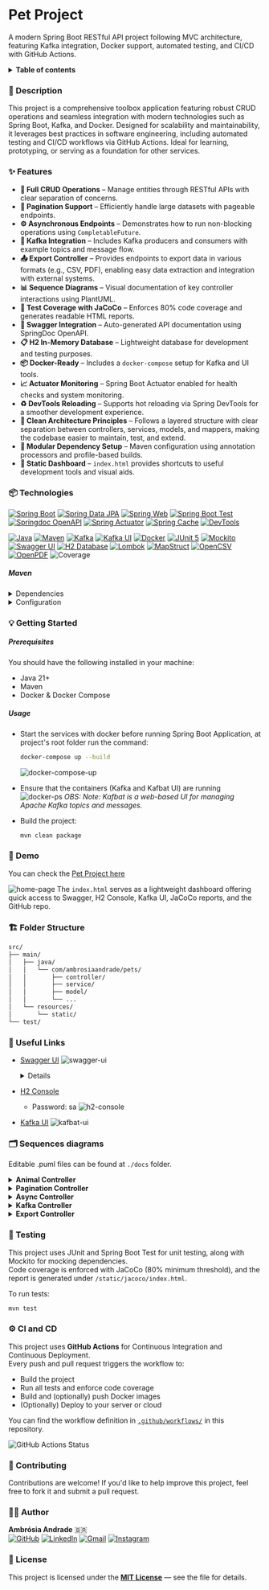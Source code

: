 # Pet Project
A modern Spring Boot RESTful API project following MVC architecture, featuring Kafka integration, Docker support, automated testing, and CI/CD with GitHub Actions.

<details>
<summary><b>Table of contents</b></summary>
  <ol>
    <li><a href="#-description">Description</a></li>
    <li><a href="#-features">Features</a></li>
    <li><a href="#-technologies">Technologies</a>
      <ul><li><a href="#maven">Maven</a></li></ul>
    </li>
    <li>
      <a href="#-getting-started">Getting Started</a>
      <ul>
        <li><a href="#prerequisites">Prerequisites</a></li>
        <li><a href="#usage">Usage</a></li>
      </ul>
    </li>
    <li><a href="#-demo">Demo</a></li>
    <li><a href="#-folder-structure">Folder Structure</a></li>
    <li><a href="#-useful-links">Useful Links</a></li>
    <li><a href="#-sequence-diagrams">Sequence Diagrams</a></li>
    <li><a href="#-testing">Testing</a></li>
    <li><a href="#-ci-and-cd">CI and CD</a></li>
    <li><a href="#-contributing">Contributing</a></li>
    <li><a href="#-author">Author</a></li>
    <li><a href="#-license">License</a></li>
  </ol>
</details>

### 📖 Description

This project is a comprehensive toolbox application featuring robust CRUD operations and seamless integration with modern technologies such as Spring Boot, Kafka, and Docker. Designed for scalability and maintainability, it leverages best practices in software engineering, including automated testing and CI/CD workflows via GitHub Actions. Ideal for learning, prototyping, or serving as a foundation for other services.

### ✨ Features

* **🔁 Full CRUD Operations** – Manage entities through RESTful APIs with clear separation of concerns.
* **📄 Pagination Support** – Efficiently handle large datasets with pageable endpoints.
* **⚙️ Asynchronous Endpoints** – Demonstrates how to run non-blocking operations using `CompletableFuture`.
* **📨 Kafka Integration** – Includes Kafka producers and consumers with example topics and message flow.
* **📤 Export Controller** – Provides endpoints to export data in various formats (e.g., CSV, PDF), enabling easy data extraction and integration with external systems.
* **📊 Sequence Diagrams** – Visual documentation of key controller interactions using PlantUML.
* **🧪 Test Coverage with JaCoCo** – Enforces 80% code coverage and generates readable HTML reports.
* **🧰 Swagger Integration** – Auto-generated API documentation using SpringDoc OpenAPI.
* **📋 H2 In-Memory Database** – Lightweight database for development and testing purposes.
* **📦 Docker-Ready** – Includes a `docker-compose` setup for Kafka and UI tools.
* **📈 Actuator Monitoring** – Spring Boot Actuator enabled for health checks and system monitoring.
* **♻️ DevTools Reloading** – Supports hot reloading via Spring DevTools for a smoother development experience.
* **🧹 Clean Architecture Principles** – Follows a layered structure with clear separation between controllers, services, models, and mappers, making the codebase easier to maintain, test, and extend.
* **🔐 Modular Dependency Setup** – Maven configuration using annotation processors and profile-based builds.
* **📁 Static Dashboard** – `index.html` provides shortcuts to useful development tools and visual aids.


### 📦 Technologies

[![Spring Boot][springboot-shield]][springboot-url] [![Spring Data JPA][jpa-shield]][jpa-url] [![Spring Web][web-shield]][web-url] [![Spring Boot Test][test-shield]][test-url] [![Springdoc OpenAPI][springdoc-shield]][springdoc-url] [![Spring Actuator][actuator-shield]][actuator-url] [![Spring Cache][cache-shield]][cache-url] [![DevTools][devtools-shield]][devtools-url]

[![Java][java-shield]][java-url] [![Maven][maven-shield]][maven-url] [![Kafka][kafka-shield]][kafka-url] [![Kafka UI][kafbat-shield]][kafbat-url] [![Docker][docker-shield]][docker-url] [![JUnit 5][junit5-shield]][junit5-url] [![Mockito][mockito-shield]][mockito-url] [![Swagger UI][swagger-shield]][swagger-url] [![H2 Database][h2-shield]][h2-url] [![Lombok][lombok-shield]][lombok-url] [![MapStruct][mapstruct-shield]][mapstruct-url] [![OpenCSV][opencsv-shield]][opencsv-url] [![OpenPDF][openpdf-shield]][openpdf-url] ![Coverage](https://img.shields.io/badge/Coverage-80%25-brightgreen?style=for-the-badge&logo=jacoco)

##### Maven

<details>
    <summary>Dependencies</summary>

```xml
<properties>
    <java.version>21</java.version>
    <lombok.version>1.18.30</lombok.version>
    <mapstruct.version>1.5.5.Final</mapstruct.version>
    <jacoco.version>0.8.10</jacoco.version>
    <springdoc.version>2.8.8</springdoc.version>
    <spring.boot.maven.plugin>3.2.5</spring.boot.maven.plugin>
    <maven.resources.plugin.version>3.3.1</maven.resources.plugin.version>
</properties>
<dependencies>
    <dependency>
        <groupId>org.springframework.boot</groupId>
        <artifactId>spring-boot-starter-data-jpa</artifactId>
    </dependency>
    <dependency>
        <groupId>org.springframework.boot</groupId>
        <artifactId>spring-boot-starter-web</artifactId>
    </dependency>
    <dependency>
        <groupId>com.h2database</groupId>
        <artifactId>h2</artifactId>
        <scope>runtime</scope>
    </dependency>
    <dependency>
        <groupId>org.projectlombok</groupId>
        <artifactId>lombok</artifactId>
        <version>${lombok.version}</version>
    </dependency>
    <dependency>
        <groupId>org.springframework.boot</groupId>
        <artifactId>spring-boot-starter-test</artifactId>
        <scope>test</scope>
    </dependency>
    <dependency>
        <groupId>org.mapstruct</groupId>
        <artifactId>mapstruct</artifactId>
        <version>${mapstruct.version}</version>
    </dependency>
    <dependency>
        <groupId>org.springdoc</groupId>
        <artifactId>springdoc-openapi-starter-webmvc-ui</artifactId>
        <version>${springdoc.version}</version>
    </dependency>
    <dependency>
        <groupId>org.springframework.boot</groupId>
        <artifactId>spring-boot-starter-actuator</artifactId>
    </dependency>
    <dependency>
        <groupId>org.springframework.kafka</groupId>
        <artifactId>spring-kafka</artifactId>
    </dependency>
    <dependency>
        <groupId>org.springframework.boot</groupId>
        <artifactId>spring-boot-starter-cache</artifactId>
    </dependency>
    <dependency>
        <groupId>org.springframework.boot</groupId>
        <artifactId>spring-boot-devtools</artifactId>
        <scope>runtime</scope>
        <optional>true</optional>
    </dependency>
</dependencies>
```
</details>

<details>
    <summary>Configuration</summary>

- _Spring Boot plugin to build executable JARs_
- _Maven compiler plugin with annotation processors for Lombok and MapStruct_
- _Loads dependency properties (can be removed if not used)_
- _Runs unit tests and sets up Mockito Java agent (if needed)_
- _JaCoCo plugin to measure code coverage, minimum 80%_
- _Copies the generated JaCoCo report to the static resources folder for frontend access_

```xml
<build>
    <plugins>
        <!-- Spring Boot plugin to build executable JARs -->
        <plugin>
            <groupId>org.springframework.boot</groupId>
            <artifactId>spring-boot-maven-plugin</artifactId>
            <version>${spring.boot.maven.plugin}</version>
            <executions>
                <execution>
                    <goals>
                        <goal>repackage</goal>
                    </goals>
                </execution>
            </executions>
        </plugin>

        <!-- Maven compiler plugin with annotation processors for Lombok and MapStruct -->
        <plugin>
            <groupId>org.apache.maven.plugins</groupId>
            <artifactId>maven-compiler-plugin</artifactId>
            <configuration>
                <source>${java.version}</source>
                <target>${java.version}</target>
                <generatedSourcesDirectory>${project.build.directory}/generated-sources/annotations
                </generatedSourcesDirectory>
                <annotationProcessorPaths>
                    <path>
                        <groupId>org.projectlombok</groupId>
                        <artifactId>lombok</artifactId>
                        <version>${lombok.version}</version>
                    </path>
                    <path>
                        <groupId>org.mapstruct</groupId>
                        <artifactId>mapstruct-processor</artifactId>
                        <version>${mapstruct.version}</version>
                    </path>
                </annotationProcessorPaths>
            </configuration>
        </plugin>

        <!-- Loads dependency properties (can be removed if not used) -->
        <plugin>
            <groupId>org.apache.maven.plugins</groupId>
            <artifactId>maven-dependency-plugin</artifactId>
            <executions>
                <execution>
                    <goals>
                        <goal>properties</goal>
                    </goals>
                </execution>
            </executions>
        </plugin>

        <!-- Runs unit tests and sets up Mockito Java agent (if needed) -->
        <plugin>
            <groupId>org.apache.maven.plugins</groupId>
            <artifactId>maven-surefire-plugin</artifactId>
            <configuration>
                <argLine>
                    -javaagent:${settings.localRepository}/org/mockito/mockito-core/${mockito.version}/mockito-core-${mockito.version}.jar
                </argLine>
            </configuration>
        </plugin>

        <!-- JaCoCo plugin to measure code coverage -->
        <plugin>
            <groupId>org.jacoco</groupId>
            <artifactId>jacoco-maven-plugin</artifactId>
            <version>${jacoco.version}</version>
            <executions>
                <!-- Prepares the JaCoCo agent before running tests -->
                <execution>
                    <goals>
                        <goal>prepare-agent</goal>
                    </goals>
                    <configuration>
                        <excludes>
                            <exclude>org/jcp/xml/**</exclude>
                            <exclude>com/sun/**</exclude>
                            <exclude>sun/*</exclude>
                            <exclude>java/*</exclude>
                            <exclude>jdk/*</exclude>
                            <exclude>javax/*</exclude>
                            <exclude>**/*Application.class</exclude>
                            <exclude>**/*$HibernateInstantiator.class</exclude>
                            <exclude>**/*$Proxy*.class</exclude>
                            <exclude>**/*$HibernateProxy*.class</exclude>
                            <exclude>**/*$EnhancerBySpringCGLIB*.class</exclude>
                        </excludes>
                    </configuration>
                </execution>

                <!-- Generates HTML report after running tests -->
                <execution>
                    <id>report</id>
                    <phase>verify</phase>
                    <goals>
                        <goal>report</goal>
                    </goals>
                    <configuration>
                        <excludes>
                            <exclude>**/models/**</exclude>
                            <exclude>**/entities/**</exclude>
                            <exclude>**/enums/**</exclude>
                            <exclude>**/exceptions/**</exclude>
                            <exclude>**/interfaces/**</exclude>
                            <exclude>**/*Application.class</exclude>
                        </excludes>
                    </configuration>
                </execution>

                <!-- Enforces a minimum coverage threshold during build -->
                <execution>
                    <id>check</id>
                    <goals>
                        <goal>check</goal>
                    </goals>
                    <configuration>
                        <rules>
                            <rule>
                                <element>BUNDLE</element>
                                <limits>
                                    <limit>
                                        <counter>INSTRUCTION</counter>
                                        <value>COVEREDRATIO</value>
                                        <minimum>0.80</minimum>
                                    </limit>
                                </limits>
                            </rule>
                        </rules>
                        <excludes>
                            <exclude>**/models/**</exclude>
                            <exclude>**/entities/**</exclude>
                            <exclude>**/enums/**</exclude>
                            <exclude>**/exceptions/**</exclude>
                            <exclude>**/interfaces/**</exclude>
                            <exclude>**/*Application.class</exclude>
                        </excludes>
                    </configuration>
                </execution>
            </executions>
        </plugin>

        <!-- Copies the generated JaCoCo report to the static resources folder for frontend access -->
        <plugin>
            <groupId>org.apache.maven.plugins</groupId>
            <artifactId>maven-resources-plugin</artifactId>
            <version>${maven.resources.plugin.version}</version>
            <executions>
                <execution>
                    <id>copy-jacoco-report</id>
                    <phase>prepare-package</phase>
                    <goals>
                        <goal>copy-resources</goal>
                    </goals>
                    <configuration>
                        <outputDirectory>${project.basedir}/src/main/resources/static/jacoco</outputDirectory>
                        <resources>
                            <resource>
                                <directory>${project.build.directory}/site/jacoco</directory>
                                <filtering>false</filtering>
                            </resource>
                        </resources>
                    </configuration>
                </execution>
            </executions>
        </plugin>
    </plugins>
</build>
```
</details>

### 💡 Getting Started

##### Prerequisites

You should have the following installed in your machine:

- Java 21+
- Maven
- Docker & Docker Compose

##### Usage

- Start the services with docker before running Spring Boot Application, at project's root folder run the command:
    ```sh
    docker-compose up --build
    ```
    ![docker-compose-up](./images/docker-compose-up.png)
- Ensure that the containers (Kafka and Kafbat UI) are running
    ![docker-ps](./images/docker-ps.png)
    _OBS: Note: Kafbat is a web-based UI for managing Apache Kafka topics and messages._

- Build the project:
    ```sh
    mvn clean package
    ```

### 🚀 Demo

You can check the [Pet Project here](demo-url)

![home-page](./images/home-page.png)
The `index.html` serves as a lightweight dashboard offering quick access to Swagger, H2 Console, Kafka UI, JaCoCo reports, and the GitHub repo.

### 🏗️ Folder Structure
```bash
src/
├── main/
│   ├── java/
│   │   └── com/ambrosiaandrade/pets/
│   │       ├── controller/
│   │       ├── service/
│   │       ├── model/
│   │       └── ...
│   └── resources/
│       └── static/
└── test/
```

### 🔗 Useful Links

- [Swagger UI](http://localhost:8080/swagger-ui/index.html)
    ![swagger-ui](./images/swagger-ui.png) 

    <details>

    ![1-controller](./images/1-controller.png)
    ![2-controller](./images/2-controller.png)
    ![3-controller](./images/3-controller.png)
    ![4-controller](./images/4-controller.png)
    ![5-controller](./images/5-controller.png)

    </details>

- [H2 Console](http://localhost:8080/h2-console/)
  - Password: sa
  ![h2-console](./images/h2-console.png) 

- [Kafka UI](http://localhost:8081)
    ![kafbat-ui](./images/kafbat-ui.png)  

### 🗂️ Sequences diagrams

Editable .puml files can be found at `./docs` folder.

<details>
<summary><b>Animal Controller</b></summary>

  ![sequence-diagram-animal-controller](./docs/sequence-diagram-animal-controller.png)
</details>

<details>
<summary><b>Pagination Controller</b></summary>

  ![sequence-diagram-pagination-controller](./docs/sequence-diagram-pagination-controller.png)

</details>

<details>
<summary><b>Async Controller</b></summary>

This controller serves as a demonstration of asynchronous processing in Java. It is intended for educational purposes and does not perform any real business logic.

  ![sequence-diagram-async-controller](./docs/sequence-diagram-async-controller.png)

</details>

<details>
<summary><b>Kafka Controller</b></summary>

  ![sequence-diagram-kafka-controller](./docs/sequence-diagram-kafka-controller.png)

</details>

<details>
<summary><b>Export Controller</b></summary>

  ![sequence-diagram-export-controller](./docs/sequence-diagram-export-controller.png)

</details>

### 🧪 Testing

This project uses JUnit and Spring Boot Test for unit testing, along with Mockito for mocking dependencies.  
Code coverage is enforced with JaCoCo (80% minimum threshold), and the report is generated under `/static/jacoco/index.html`.

To run tests:
```sh
mvn test
```

### ⚙️ CI and CD

This project uses **GitHub Actions** for Continuous Integration and Continuous Deployment.  
Every push and pull request triggers the workflow to:

- Build the project
- Run all tests and enforce code coverage
- Build and (optionally) push Docker images
- (Optionally) Deploy to your server or cloud

You can find the workflow definition in [`.github/workflows/`](.github/workflows/) in this repository.

![GitHub Actions Status](https://github.com/ambrosiaandrade/pets/actions/workflows/maven-tests.yml/badge.svg)

### 🤝 Contributing

Contributions are welcome! If you'd like to help improve this project, feel free to fork it and submit a pull request.

### 🐱‍👤 Author

**Ambrósia Andrade** :brazil: <br/>
[![GitHub][github-shield]][github-url] [![LinkedIn][linkedin-shield]][linkedin-url] [![Gmail][gmail-shield]][gmail-url] [![Instagram][instagram-shield]][instagram-url]

### 📝 License

This project is licensed under the **[MIT License](LICENSE)** — see the file for details.

<!-- MARKDOWN LINKS & IMAGES -->

[demo-url]: http://localhost:8080/

[springboot-shield]: https://img.shields.io/badge/Spring_Boot-6DB33F?style=for-the-badge&logo=springboot&logoColor=white
[springboot-url]: https://spring.io/projects/spring-boot

[java-shield]: https://img.shields.io/badge/Java-21-007396?style=for-the-badge&logo=java&logoColor=white
[java-url]: https://www.oracle.com/java/

[maven-shield]: https://img.shields.io/badge/Maven-C71A36?style=for-the-badge&logo=apachemaven&logoColor=white
[maven-url]: https://maven.apache.org/

[kafka-shield]: https://img.shields.io/badge/Apache_Kafka-231F20?style=for-the-badge&logo=apachekafka&logoColor=white
[kafka-url]: https://kafka.apache.org/

[kafbat-shield]: https://img.shields.io/badge/Kafbat_UI-4B286D?style=for-the-badge&logo=apachekafka&logoColor=white
[kafbat-url]: https://github.com/kafbat/kafbat

[docker-shield]: https://img.shields.io/badge/Docker-2496ED?style=for-the-badge&logo=docker&logoColor=white
[docker-url]: https://www.docker.com/

[junit5-shield]: https://img.shields.io/badge/JUnit_5-25A162?style=for-the-badge&logo=junit5&logoColor=white
[junit5-url]: https://junit.org/junit5/

[mockito-shield]: https://img.shields.io/badge/Mockito-4EA94B?style=for-the-badge&logo=mockito&logoColor=white
[mockito-url]: https://site.mockito.org/

[swagger-shield]: https://img.shields.io/badge/Swagger_UI-85EA2D?style=for-the-badge&logo=swagger&logoColor=black
[swagger-url]: http://localhost:8080/swagger-ui/index.html

[h2-shield]: https://img.shields.io/badge/H2-4479A1?style=for-the-badge&logo=h2&logoColor=white
[h2-url]: https://www.h2database.com/

[jpa-shield]: https://img.shields.io/badge/Spring%20Data%20JPA-6DB33F?style=for-the-badge&logo=spring&logoColor=white
[jpa-url]: https://spring.io/projects/spring-data-jpa

[web-shield]: https://img.shields.io/badge/Spring%20Web-6DB33F?style=for-the-badge&logo=spring&logoColor=white
[web-url]: https://spring.io/projects/spring-boot

[lombok-shield]: https://img.shields.io/badge/Lombok-18A303?style=for-the-badge&logo=lombok&logoColor=white
[lombok-url]: https://projectlombok.org/

[test-shield]: https://img.shields.io/badge/Spring%20Boot%20Test-6DB33F?style=for-the-badge&logo=spring&logoColor=white
[test-url]: https://docs.spring.io/spring-boot/docs/current/reference/html/features.html#features.testing

[mapstruct-shield]: https://img.shields.io/badge/MapStruct-6C3483?style=for-the-badge&logo=mapbox&logoColor=white
[mapstruct-url]: https://mapstruct.org/

[springdoc-shield]: https://img.shields.io/badge/Springdoc%20OpenAPI-49A942?style=for-the-badge&logo=openapiinitiative&logoColor=white
[springdoc-url]: https://springdoc.org/

[actuator-shield]: https://img.shields.io/badge/Spring%20Actuator-6DB33F?style=for-the-badge&logo=spring&logoColor=white
[actuator-url]: https://docs.spring.io/spring-boot/docs/current/actuator-api/htmlsingle/

[cache-shield]: https://img.shields.io/badge/Spring%20Cache-6DB33F?style=for-the-badge&logo=spring&logoColor=white
[cache-url]: https://docs.spring.io/spring-boot/docs/current/reference/html/io.html#io.caching

[devtools-shield]: https://img.shields.io/badge/DevTools-6DB33F?style=for-the-badge&logo=spring&logoColor=white
[devtools-url]: https://docs.spring.io/spring-boot/docs/current/reference/html/using.html#using.devtools

[opencsv-shield]: https://img.shields.io/badge/OpenCSV-4E97A3?style=for-the-badge&logo=csv&logoColor=white
[opencsv-url]: http://opencsv.sourceforge.net/

[openpdf-shield]: https://img.shields.io/badge/OpenPDF-3776AB?style=for-the-badge&logo=adobeacrobatreader&logoColor=white
[openpdf-url]: https://github.com/LibrePDF/OpenPDF

<!-- Social media -->

[instagram-shield]: https://img.shields.io/badge/-Instagram-E4405F?style=for-the-badge&logo=instagram&logoColor=white
[instagram-url]:https://www.instagram.com/ambrosia_andrade_br/

[linkedin-shield]: https://img.shields.io/badge/-LinkedIn-black.svg?style=for-the-badge&logo=linkedin&colorB=blue
[linkedin-url]: https://linkedin.com/in/ambrosiaandrade

[gmail-shield]: https://img.shields.io/badge/-Gmail-EA4335?style=for-the-badge&logo=gmail&logoColor=white
[gmail-url]: mailto:ambrosiaandrade.pe@gmail.com

[github-shield]: https://img.shields.io/badge/-GitHub-181717?style=for-the-badge&logo=GitHub&logoColor=white
[github-url]: https://github.com/ambrosiaandrade